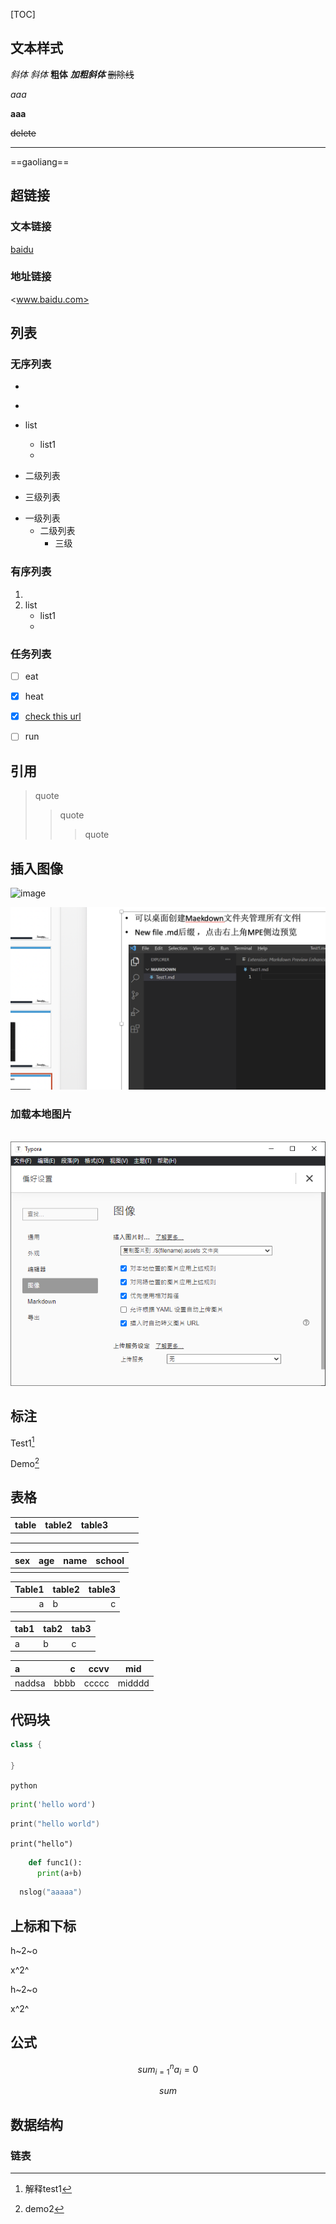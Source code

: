 [TOC]

## 文本样式

*斜体* _斜体_  **粗体**	***加粗斜体***  ~~删除线~~ 

*aaa*

**aaa**

~~delete~~

---

==gaoliang==



## 超链接

### 文本链接

[baidu](https://www.baidu.com)



### 地址链接

<www.baidu.com>



## 列表

### 无序列表

+ ​

- ​

+ list
  - list1
  - ​

+ 二级列表
+ 三级列表

- 一级列表
  - 二级列表
    - 三级

### 有序列表

1. ​
2. list
   + list1
   + ​

### 任务列表 

- [ ] eat

- [x] heat


 - [x] [check this url](https://www.baidu.com)
 - [ ] run

## 引用

> quote
>
> > quote
> >
> > > quote
> > >
> > > 

## 插入图像

![image](http://mouapp.com/Mou_128.png)



<img src="拖拽.png" alt="image" style="zoom:50%;" />

### 加载本地图片

​	![本地图片](pic1.png)

## 标注

Test1[^1]

[^1]: 解释test1



Demo[^2]

[^2]: demo2



## 表格

| table | table2 | table3 |      |      |      |
| :---- | ------ | ------ | ---- | ---- | ---- |
|       |        |        |      |      |      |
|       |        |        |      |      |      |
|       |        |        |      |      |      |



| sex  | age  | name | school |
| :--- | ---- | ---- | ------ |
|      |      |      |        |



| Table1 | table2 | table3 |
| -----: | ------ | -----: |
|      a | b      |      c |


| tab1 | tab2 | tab3 |
| ---- | ---- | ---- |
| a    | b    | c    |


| a      |    c |  ccvv | mid    |
| :----- | ---: | ----: | ------ |
| naddsa | bbbb | ccccc | midddd |



## 代码块

```java
class {
  
}
```



`python`



```python 
print('hello word')
```

~~~objective-c
print("hello world")
~~~

`print("hello")`

```python
    def func1():
      print(a+b)
```
~~~objective-c
  nslog("aaaaa")
~~~

## 上标和下标

h~2~o

x^2^

h~2~o

x^2^



## 公式

$$sum_{i=1}^n a_i=0$$



$$sum$$







## 数据结构

### 链表














